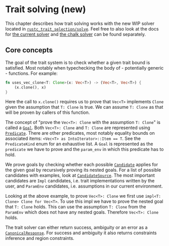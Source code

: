 # Trait solving (new)

This chapter describes how trait solving works with the new WIP solver located in
[`rustc_trait_selection/solve`][solve]. Feel free to also look at the docs for
[the current solver](../traits/resolution.md) and [the chalk solver](../traits/chalk.md)
can be found separately.

## Core concepts

The goal of the trait system is to check whether a given trait bound is satisfied.
Most notably when typechecking the body of - potentially generic - functions.
For example:

```rust
fn uses_vec_clone<T: Clone>(x: Vec<T>) -> (Vec<T>, Vec<T>) {
    (x.clone(), x)
}
```
Here the call to `x.clone()` requires us to prove that `Vec<T>` implements `Clone` given
the assumption that `T: Clone` is true. We can assume `T: Clone` as that will be proven by
callers of this function.

The concept of "prove the `Vec<T>: Clone` with the assumption `T: Clone`" is called a [`Goal`].
Both `Vec<T>: Clone` and `T: Clone` are represented using [`Predicate`]. There are other
predicates, most notably equality bounds on associated items: `<Vec<T> as IntoIterator>::Item == T`.
See the `PredicateKind` enum for an exhaustive list. A `Goal` is represented as the `predicate` we
have to prove and the `param_env` in which this predicate has to hold.

We prove goals by checking whether each possible [`Candidate`] applies for the given goal by
recursively proving its nested goals. For a list of possible candidates with examples, look at
[`CandidateSource`]. The most important candidates are `Impl` candidates, i.e. trait implementations
written by the user, and `ParamEnv` candidates, i.e. assumptions in our current environment.

Looking at the above example, to prove `Vec<T>: Clone` we first use
`impl<T: Clone> Clone for Vec<T>`. To use this impl we have to prove the nested
goal that `T: Clone` holds. This can use the assumption `T: Clone` from the `ParamEnv`
which does not have any nested goals. Therefore `Vec<T>: Clone` holds.

The trait solver can either return success, ambiguity or an error as a [`CanonicalResponse`].
For success and ambiguity it also returns constraints inference and region constraints.

[solve]: https://doc.rust-lang.org/nightly/nightly-rustc/rustc_trait_selection/solve/index.html
[`Goal`]: https://doc.rust-lang.org/nightly/nightly-rustc/rustc_infer/infer/canonical/ir/solve/struct.Goal.html
[`Predicate`]: https://doc.rust-lang.org/nightly/nightly-rustc/rustc_middle/ty/struct.Predicate.html
[`Candidate`]: https://doc.rust-lang.org/nightly/nightly-rustc/rustc_next_trait_solver/solve/assembly/struct.Candidate.html
[`CandidateSource`]: https://doc.rust-lang.org/nightly/nightly-rustc/rustc_infer/infer/canonical/ir/solve/enum.CandidateSource.html
[`CanonicalResponse`]: https://doc.rust-lang.org/nightly/nightly-rustc/rustc_trait_selection/traits/solve/type.CanonicalResponse.html
